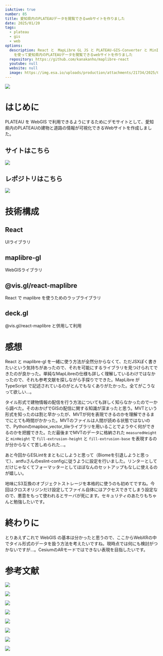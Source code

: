 ```yaml
---
isActive: true
number: 85
title: 愛知県内のPLATEAUデータを閲覧できるwebサイトを作りました
date: 2025/01/20
tags:
  - plateau
  - gis
  - web
options:
  description: React と　MapLibre GL JS と PLATEAU-GIS-Converter と MinIO
    を使って愛知県内のPLATEAUデータを閲覧できるwebサイトを作りました
  repository: https://github.com/kanakanho/maplibre-react
  youtube: null
  website: null
  image: https://img.esa.io/uploads/production/attachments/21734/2025/02/16/148413/d988d8a1-c579-41ff-b8df-5114475f3cd3.png
---
```



<a href="https://maplibre-react.vercel.app/">

![](https://img.esa.io/uploads/production/attachments/21734/2025/02/16/148413/d988d8a1-c579-41ff-b8df-5114475f3cd3.png)

</a>

# はじめに

PLATEAU を WebGIS で利用できるようにするためにデモサイトとして、愛知県内のPLATEAUの建物と道路の情報が可視化できるWebサイトを作成しました。

## サイトはこちら

![](https://esa-ogp-preview.kanakanho.workers.dev/ogp/svg?url=https://maplibre-react.vercel.app/&width=1200)

## レポジトリはこちら

![](https://esa-ogp-preview.kanakanho.workers.dev/ogp/svg?url=https://github.com/kanakanho/maplibre-react&width=1200)

# 技術構成

## React

UIライブラリ

## maplibre-gl

WebGISライブラリ

## @vis.gl/react-maplibre

React で maplibre を使うためのラップライブラリ

## deck.gl

@vis.gl/react-maplibre と併用して利用

# 感想

React と maplibre-gl を一緒に使う方法が全然分からなくて、ただJSXぽく書きたいという気持ちがあったので、それを可能にするライブラリを見つけられてできたのが良かった。単純なMapLibreの仕様も詳しく理解しているわけではなかったので、それも参考文献を探しながら手探りでできた。MapLibre が TypeScript で記述されているのがとんでもなくありがたかった。全てがこうなって欲しい...。

タイル形式で建物情報の配信を行う方法についても詳しく知らなかったので一から調べた。そのおかげでGISの配信に関する知識が深まったと思う。MVTという形式を知ったのは割と早かったが、MVTが何を表現できるのかを理解できるまでにとても時間がかかった。MVTのファイルは人間が読める状態ではないので、Pythonのmapbox_vector_tileライブラリを用いることでようやく何ができるのかを把握できた。ただ最後までMVTのデータに格納された `measuredHeight` と `minHeight` で `fill-extrusion-height` と `fill-extrusion-base` を表現するのが分からなくて苦しめられた...。

あと今回からESLintをまともにしようと思って（Biomeを引退しようと思って）、antfuさんのeslint-configに従うように設定を行いました。リンターとしてだけじゃなくてフォーマッターとしてほぼなんのセットアップもなしに使えるのが嬉しい。

地味にS3互換のオブジェクトストレージを本格的に使うのも初めてですね。今回はクロスオリジンだけ設定してファイル自体にはアクセスできてしまう設定なので、悪意をもって使われるとサーバが死にます。セキュリティのあたりもちゃんと勉強したいです。

# 終わりに

とりあえずこれで WebGIS の基本は分かったと思うので、ここからWebXRの中でタイル形式のデータを扱う方法を考えたいですね。現時点では何にも検討がつかないですが...。CesiumのARモードではできない表現を目指したいです。

# 参考文献

![](https://esa-ogp-preview.kanakanho.workers.dev/ogp/svg?width=1200&url=https://maplibre.org/maplibre-gl-js/docs/)

![](https://esa-ogp-preview.kanakanho.workers.dev/ogp/svg?width=1200&url=https://deck.gl/&img=false)

![](https://esa-ogp-preview.kanakanho.workers.dev/ogp/svg?width=1200&url=https://visgl.github.io/react-map-gl/&img=false)

![](https://esa-ogp-preview.kanakanho.workers.dev/ogp/svg?url=https://github.com/Project-PLATEAU/PLATEAU-GIS-Converter/&width=1200)

![](https://esa-ogp-preview.kanakanho.workers.dev/ogp/svg?width=1200&url=https://qiita.com/asahina820/items/775f77fb646dc1ef6b51)

![](https://esa-ogp-preview.kanakanho.workers.dev/ogp/svg?width=1200&url=https://qiita.com/asahina820/items/6ead76abf4fc7f187dfc)

![](https://esa-ogp-preview.kanakanho.workers.dev/ogp/svg?width=1200&url=https://zenn.dev/asahina820/books/c29592e397a35b)

![](https://esa-ogp-preview.kanakanho.workers.dev/ogp/svg?width=1200&url=https://zenn.dev/asahina820/books/c29592e397a35b)
